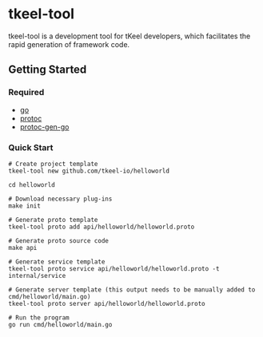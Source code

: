 # tkeel-tool

tkeel-tool is a development tool for tKeel developers, which facilitates the rapid generation of framework code.

## Getting Started
### Required
- [go](https://golang.org/dl/)
- [protoc](https://github.com/protocolbuffers/protobuf)
- [protoc-gen-go](https://github.com/protocolbuffers/protobuf-go)


### Quick Start

```
# Create project template
tkeel-tool new github.com/tkeel-io/helloworld

cd helloworld

# Download necessary plug-ins
make init

# Generate proto template
tkeel-tool proto add api/helloworld/helloworld.proto

# Generate proto source code
make api

# Generate service template
tkeel-tool proto service api/helloworld/helloworld.proto -t internal/service

# Generate server template (this output needs to be manually added to cmd/helloworld/main.go)
tkeel-tool proto server api/helloworld/helloworld.proto

# Run the program
go run cmd/helloworld/main.go
```



